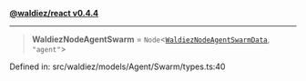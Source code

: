[**@waldiez/react v0.4.4**](../../README.md)

***

> **WaldiezNodeAgentSwarm** = `Node`\<[`WaldiezNodeAgentSwarmData`](WaldiezNodeAgentSwarmData.md), `"agent"`\>

Defined in: src/waldiez/models/Agent/Swarm/types.ts:40
